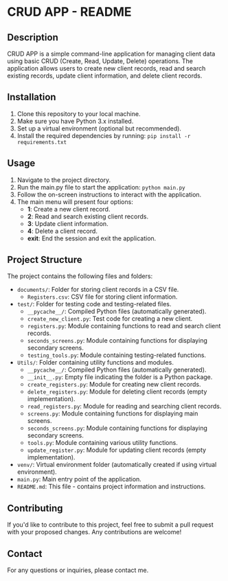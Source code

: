 # CRUD APP - README

## Description
CRUD APP is a simple command-line application for managing client data using basic CRUD (Create, Read, Update, Delete) operations. The application allows users to create new client records, read and search existing records, update client information, and delete client records.

## Installation
1. Clone this repository to your local machine.
2. Make sure you have Python 3.x installed.
3. Set up a virtual environment (optional but recommended).
4. Install the required dependencies by running: `pip install -r requirements.txt`

## Usage
1. Navigate to the project directory.
2. Run the main.py file to start the application: `python main.py`
3. Follow the on-screen instructions to interact with the application.
4. The main menu will present four options:
   - **1**: Create a new client record.
   - **2**: Read and search existing client records.
   - **3**: Update client information.
   - **4**: Delete a client record.
   - **exit**: End the session and exit the application.

## Project Structure
The project contains the following files and folders:

- `documents/`: Folder for storing client records in a CSV file.
   - `Registers.csv`: CSV file for storing client information.
- `test/`: Folder for testing code and testing-related files.
   - `__pycache__/`: Compiled Python files (automatically generated).
   - `create_new_client.py`: Test code for creating a new client.
   - `registers.py`: Module containing functions to read and search client records.
   - `seconds_screens.py`: Module containing functions for displaying secondary screens.
   - `testing_tools.py`: Module containing testing-related functions.
- `Utils/`: Folder containing utility functions and modules.
  - `__pycache__/`: Compiled Python files (automatically generated).
  - `__init__.py`: Empty file indicating the folder is a Python package.
  - `create_registers.py`: Module for creating new client records.
  - `delete_registers.py`: Module for deleting client records (empty implementation).
  - `read_registers.py`: Module for reading and searching client records.
  - `screens.py`: Module containing functions for displaying main screens.
  - `seconds_screens.py`: Module containing functions for displaying secondary screens.
  - `tools.py`: Module containing various utility functions.
  - `update_register.py`: Module for updating client records (empty implementation).
- `venv/`: Virtual environment folder (automatically created if using virtual environment).
- `main.py`: Main entry point of the application.
- `README.md`: This file - contains project information and instructions.

## Contributing
If you'd like to contribute to this project, feel free to submit a pull request with your proposed changes. Any contributions are welcome!


## Contact
For any questions or inquiries, please contact me.
